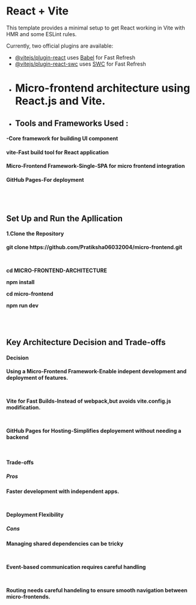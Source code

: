 # React + Vite

This template provides a minimal setup to get React working in Vite with HMR and some ESLint rules.

Currently, two official plugins are available:

- [@vitejs/plugin-react](https://github.com/vitejs/vite-plugin-react/blob/main/packages/plugin-react/README.md) uses [Babel](https://babeljs.io/) for Fast Refresh
- [@vitejs/plugin-react-swc](https://github.com/vitejs/vite-plugin-react-swc) uses [SWC](https://swc.rs/) for Fast Refresh
- # Micro-frontend architecture using React.js and Vite.
- <h2><b>Tools and Frameworks Used :</b></h2>
<h4><b><React js/b>-Core framework for building UI component</h4>
<h4><b>vite</b>-Fast build tool for React application</h4>
<h4><b>Micro-Frontend Framework</b>-Single-SPA for micro frontend integration</h4>
<h4><b>GitHub Pages</b>-For deployment</h4>
<br><br>
<h2>Set Up and Run the Apllication</h2>
<h4>1.Clone the Repository</h4>
<p>git clone https://github.com/Pratiksha06032004/micro-frontend.git</p><br>
<p>cd MICRO-FRONTEND-ARCHITECTURE</p> 
<p>npm install</p>
<p>cd micro-frontend</p>
<p>npm run dev</p>
<br><br>
<h2>Key Architecture Decision and Trade-offs</h2>
<h4>Decision</h4>
<p>Using a Micro-Frontend Framework-Enable indepent development and deployment of features.</p><br>
<p>Vite for Fast Builds-Instead of webpack,but avoids vite.config.js modification.</p><br>
<p>GitHub Pages for Hosting-Simplifies deployement without needing a backend</p><br>
<h4>Trade-offs</h4>
<h5>Pros</h5>
<p>Faster development with independent apps.</p><br>
<p>Deployment Flexibility</p>
<h5>Cons</h5>
<p>Managing shared dependencies can be tricky</p><br>
<p>Event-based communication requires careful handling</p><br>
<p>Routing needs careful handeling to ensure smooth navigation between micro-frontends.</p>

